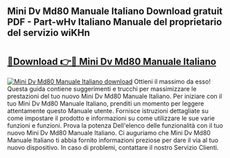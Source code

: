 ## Mini Dv Md80 Manuale Italiano Download gratuit PDF - Part-wHv Italiano Manuale del proprietario del servizio wiKHn

# <h2><a href="http://dfcea3w.blite.top/?on=Mini+Dv+Md80+Manuale+Italiano">🔗Download 👉🔴 Mini Dv Md80 Manuale Italiano</a></h2>

[![Mini Dv Md80 Manuale Italiano download](https://i.imgur.com/lujVjoI.png)](http://dfcea3w.blite.top/?on=Mini+Dv+Md80+Manuale+Italiano)
Ottieni il massimo da esso! Questa guida contiene suggerimenti e trucchi per massimizzare le prestazioni del tuo nuovo Mini Dv Md80 Manuale Italiano. Per iniziare con il tuo Mini Dv Md80 Manuale Italiano, prenditi un momento per leggere attentamente questo Manuale utente. Fornisce istruzioni dettagliate su come impostare il prodotto e informazioni su come utilizzare le sue varie funzioni e funzioni. Prova la potenza Dell'elenco delle funzionalità con il tuo nuovo Mini Dv Md80 Manuale Italiano. Ci auguriamo che Mini Dv Md80 Manuale Italiano ti abbia fornito informazioni preziose per dare il via al tuo nuovo dispositivo. In caso di problemi, contattare il nostro Servizio Clienti.
